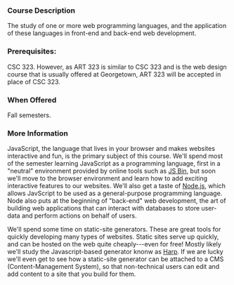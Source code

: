 ### Course Description

The study of one or more web programming languages, and the application of 
these languages in front-end and back-end web development.

### Prerequisites:

CSC 323.  However, as ART 323 is similar to CSC 323 and is the web design 
course that is usually offered at Georgetown, ART 323 will be accepted in 
place of CSC 323.

### When Offered

Fall semesters.

### More Information

JavaScript, the language that lives in your browser and makes websites interactive
and fun, is the primary subject of this course.  We'll spend most of the semester
learning JavaScript as a programming language, first in a "neutral" environment
provided by online tools such as [JS Bin](https://jsbin.com/), but soon we'll move
to the browser environment and learn how to add exciting interactive features to
our websites.  We'll also get a taste of [Node.js](https://nodejs.org/en/), which
allows JavScript to be used as a general-purpose programming language.  Node also
puts at the beginning of "back-end" web development, the art of building web applications
that can interact with databases to store user-data and perform actions on behalf of
users.

We'll spend some time on static-site generators.  These are great tools for quickly
developing many types of websites.  Static sites serve up quickly, and can be hosted
on the web quite cheaply---even for free!  Mostly likely we'll study the
Javascript-based generator knonw as [Harp](https://harpjs.com/).  If we are lucky
we'll even get to see how a static-site generator can be attached to a
CMS (Content-Management System), so that non-technical users can edit and add content
to a site that you build for them.
